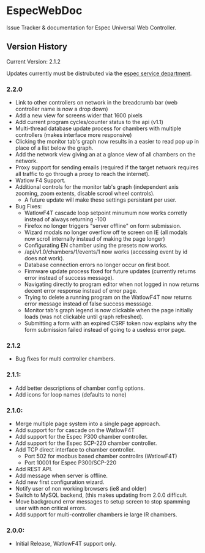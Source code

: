 # EspecWebDoc
Issue Tracker &amp; documentation for Espec Universal Web Controller.

## Version History
Current Version: 2.1.2

Updates currently must be distrubuted via the [espec service department](http://www.espec.com/na/support/).

### 2.2.0
  * Link to other controllers on network in the breadcrumb bar (web controller name is now a drop down)
  * Add a new view for screens wider that 1600 pixels
  * Add current program cycles/counter status to the api (v1.1)
  * Multi-thread database update process for chambers with multiple controllers (makes interface more responsive)
  * Clicking the monitor tab's graph now results in a easier to read pop up in place of a list below the graph.
  * Add the network view giving an at a glance view of all chambers on the network.
  * Proxy support for sending emails (required if the target network requires all traffic to go through a proxy to reach the internet).
  * Watlow F4 Support.
  * Additional controls for the monitor tab's graph (independent axis zooming, zoom extents, disable scrool wheel controls).
    * A future update will make these settings persistant per user.
  * Bug Fixes:
    * WatlowF4T cascade loop setpoint minumum now works corretly instead of always returning -100
    * Firefox no longer triggers "server offline" on form submission.
    * Wizard modals no longer overflow off te screen on IE (all modals now scroll internally instead of making the page longer)
    * Configurating EN chamber using the presets now works.
    * /api/v1.0/chambers/1/events/1 now works (accessing event by id does not work).
    * Database connection errors no longer occur on first boot.
    * Firmware update process fixed for future updates (currently returns error instead of success message).
    * Navigating directly to program editor when not logged in now returns decent error response instead of error page.
    * Trying to delete a running program on the WatlowF4T now returns error message instead of false success messsage.
    * Monitor tab's graph legend is now clickable when the page initially loads (was not clickable until graph refreshed).
    * Submitting a form with an expired CSRF token now explains why the form submission failed instead of going to a useless error page.

### 2.1.2
  * Bug fixes for multi controller chambers.

### 2.1.1:
  * Add better descriptions of chamber config options.
  * Add icons for loop names (defaults to none)

### 2.1.0:
  * Merge multiple page system into a single page approach.
  * Add support for for cascade on the WatlowF4T
  * Add support for the Espec P300 chamber controller.
  * Add support for the Espec SCP-220 chamber controller.
  * Add TCP direct interface to chamber controller.
    * Port 502 for modbus based chamber controllrs (WatlowF4T)
    * Port 10001 for Espec P300/SCP-220
  * Add REST API.
  * Add message when server is offline.
  * Add new first configuration wizard.
  * Notify user of non working browsers (ie8 and older)
  * Switch to MySQL backend, (this makes updating from 2.0.0 difficult.
  * Move background error messages to setup screen to stop spamming user with non critical errors.
  * Add support for multi-controller chambers ie large IR chambers.

### 2.0.0:
  * Initial Release, WatlowF4T support only.
